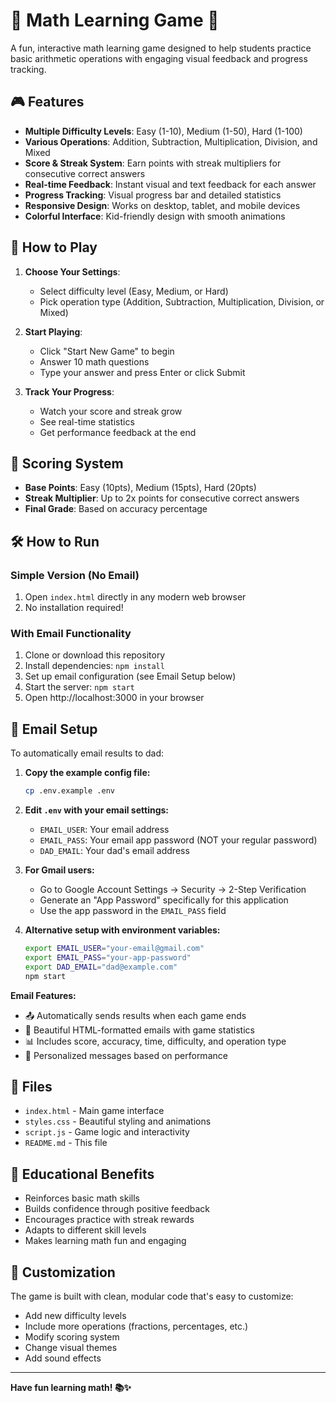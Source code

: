 # 🧮 Math Learning Game 🎯

A fun, interactive math learning game designed to help students practice basic arithmetic operations with engaging visual feedback and progress tracking.

## 🎮 Features

- **Multiple Difficulty Levels**: Easy (1-10), Medium (1-50), Hard (1-100)
- **Various Operations**: Addition, Subtraction, Multiplication, Division, and Mixed
- **Score & Streak System**: Earn points with streak multipliers for consecutive correct answers
- **Real-time Feedback**: Instant visual and text feedback for each answer
- **Progress Tracking**: Visual progress bar and detailed statistics
- **Responsive Design**: Works on desktop, tablet, and mobile devices
- **Colorful Interface**: Kid-friendly design with smooth animations

## 🚀 How to Play

1. **Choose Your Settings**:
   - Select difficulty level (Easy, Medium, or Hard)
   - Pick operation type (Addition, Subtraction, Multiplication, Division, or Mixed)

2. **Start Playing**:
   - Click "Start New Game" to begin
   - Answer 10 math questions
   - Type your answer and press Enter or click Submit

3. **Track Your Progress**:
   - Watch your score and streak grow
   - See real-time statistics
   - Get performance feedback at the end

## 🎯 Scoring System

- **Base Points**: Easy (10pts), Medium (15pts), Hard (20pts)
- **Streak Multiplier**: Up to 2x points for consecutive correct answers
- **Final Grade**: Based on accuracy percentage

## 🛠️ How to Run

### Simple Version (No Email)
1. Open `index.html` directly in any modern web browser
2. No installation required!

### With Email Functionality
1. Clone or download this repository
2. Install dependencies: `npm install`
3. Set up email configuration (see Email Setup below)
4. Start the server: `npm start`
5. Open http://localhost:3000 in your browser

## 📧 Email Setup

To automatically email results to dad:

1. **Copy the example config file:**
   ```bash
   cp .env.example .env
   ```

2. **Edit `.env` with your email settings:**
   - `EMAIL_USER`: Your email address
   - `EMAIL_PASS`: Your email app password (NOT your regular password)
   - `DAD_EMAIL`: Your dad's email address

3. **For Gmail users:**
   - Go to Google Account Settings → Security → 2-Step Verification
   - Generate an "App Password" specifically for this application
   - Use the app password in the `EMAIL_PASS` field

4. **Alternative setup with environment variables:**
   ```bash
   export EMAIL_USER="your-email@gmail.com"
   export EMAIL_PASS="your-app-password"
   export DAD_EMAIL="dad@example.com"
   npm start
   ```

**Email Features:**
- 📤 Automatically sends results when each game ends
- 🎨 Beautiful HTML-formatted emails with game statistics
- 📊 Includes score, accuracy, time, difficulty, and operation type
- 💝 Personalized messages based on performance

## 📁 Files

- `index.html` - Main game interface
- `styles.css` - Beautiful styling and animations
- `script.js` - Game logic and interactivity
- `README.md` - This file

## 🌟 Educational Benefits

- Reinforces basic math skills
- Builds confidence through positive feedback
- Encourages practice with streak rewards
- Adapts to different skill levels
- Makes learning math fun and engaging

## 🎨 Customization

The game is built with clean, modular code that's easy to customize:
- Add new difficulty levels
- Include more operations (fractions, percentages, etc.)
- Modify scoring system
- Change visual themes
- Add sound effects

---

**Have fun learning math! 📚✨**

